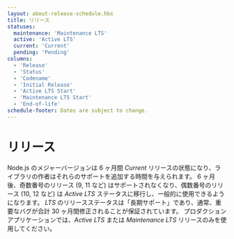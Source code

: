 ```yaml
---
layout: about-release-schedule.hbs
title: リリース
statuses:
  maintenance: 'Maintenance LTS'
  active: 'Active LTS'
  current: 'Current'
  pending: 'Pending'
columns:
  - 'Release'
  - 'Status'
  - 'Codename'
  - 'Initial Release'
  - 'Active LTS Start'
  - 'Maintenance LTS Start'
  - 'End-of-life'
schedule-footer: Dates are subject to change.
---
```


<!--

# Releases

Major Node.js versions enter _Current_ release status for six months, which gives library authors time to add support for them.
After six months, odd-numbered releases (9, 11, etc.) become unsupported, and even-numbered releases (10, 12, etc.) move to _Active LTS_ status and are ready for general use.
_LTS_ release status is "long-term support", which typically guarantees that critical bugs will be fixed for a total of 30 months.
Production applications should only use _Active LTS_ or _Maintenance LTS_ releases.

-->

# リリース

Node.js のメジャーバージョンは 6 ヶ月間 _Current_ リリースの状態になり、ライブラリの作者はそれらのサポートを追加する時間を与えられます。
6 ヶ月後、奇数番号のリリース (9, 11 など) はサポートされなくなり、偶数番号のリリース (10, 12 など) は _Active LTS_ ステータスに移行し、一般的に使用できるようになります。
_LTS_ のリリースステータスは「長期サポート」であり、通常、重要なバグが合計 30 ヶ月間修正されることが保証されています。
プロダクションアプリケーションでは、_Active LTS_ または _Maintenance LTS_ リリースのみを使用してください。
